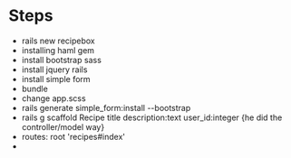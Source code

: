 # Steps

- rails new recipebox
- installing haml gem
- install bootstrap sass
- install jquery rails
- install simple form
- bundle
- change app.scss
- rails generate simple_form:install --bootstrap
- rails g scaffold Recipe title description:text user_id:integer {he did the controller/model way}
- routes: root 'recipes#index'
- 